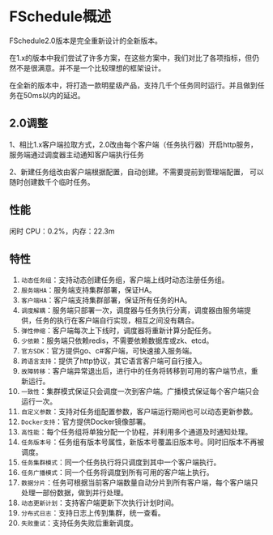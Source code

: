 # FSchedule概述
FSchedule2.0版本是完全重新设计的全新版本。

在1.x的版本中我们尝试了许多方案，在这些方案中，我们对比了各项指标，但仍然不是很满意。并不是一个比较理想的框架设计。

在全新的版本中，将打造一款明星级产品，支持几千个任务同时运行。并且做到任务在50ms以内的延迟。

## 2.0调整
1、相比1.x客户端拉取方式，2.0改由每个客户端（任务执行器）开启http服务，服务端通过调度器主动通知客户端执行任务

2、新建任务组改由客户端根据配置，自动创建。不需要提前到管理端配置， 可以随时创建数千个临时任务。

## 性能
闲时 CPU：0.2%，内存：22.3m

## 特性
1. `动态任务组`：支持动态创建任务组，客户端上线时动态注册任务组。
2. `服务端HA`：服务端支持集群部署，保证HA。
3. `客户端HA`：客户端支持集群部署，保证所有任务的HA。
4. `调度解耦`：服务端只部署一次，调度器与任务执行分离，调度器由服务端提供，任务的执行在客户端自行实现，相互之间没有耦合。
5. `弹性伸缩`：客户端每次上下线时，调度器将重新计算分配任务。
6. `少依赖`：服务端只依赖redis，不需要依赖数据库或zk、etcd。
7. `官方SDK`：官方提供go、c#客户端，可快速接入服务端。
8. `跨语言支持`：提供了http协议，其它语言客户端可自行接入。
9. `故障转移`：客户端异常退出后，进行中的任务将转移到可用的客户端节点，重新运行。
10. `一致性`：集群模式保证只会调度一次到客户端。广播模式保证每个客户端只会运行一次。
11. `自定义参数`：支持对任务组配置参数，客户端运行期间也可以动态更新参数。
12. `Docker支持`：官方提供Docker镜像部署。
13. `高性能`：每个任务组将单独分配一个协程，并利用多个通道及时通知处理。
14. `任务版本号`：任务组有版本号属性，新版本号覆盖旧版本号。同时旧版本不再被调度。
15. `任务集群模式`：同一个任务执行将只调度到其中一个客户端执行。
16. `任务广播模式`：同一个任务将调度到所有可用的客户端上执行。
17. `数据分片`：任务可根据当前客户端数量自动分片到所有客户端，每个客户端只处理一部份数据，做到并行处理。
18. `动态更新计划`：支持客户端更新下次执行计划时间。
19. `分布式日志`：支持日志上传到集群，统一查看。
20. `失败重试`：支持任务失败后重新调度。
